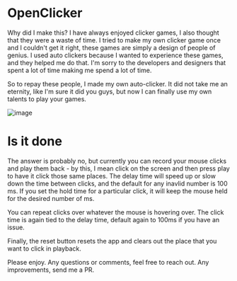 # OpenClicker

Why did I make this? I have always enjoyed clicker games, I also thought that they were a waste of time. I tried to make my own clicker game once and I couldn't get it right, these games are simply a design of people of genius. I used auto clickers because I wanted to experience these games, and they helped me do that. I'm sorry to the developers and designers that spent a lot of time making me spend a lot of time. 

So to repay these people, I made my own auto-clicker. It did not take me an eternity, like I'm sure it did you guys, but now I can finally use my own talents to play your games. 

![image](https://github.com/user-attachments/assets/7685060c-2e9f-43c5-ada3-afc1296fe2c6)

# Is it done

The answer is probably no, but currently you can record your mouse clicks and play them back - by this, I mean click on the screen and then press play to have it click those same places. The delay time will speed up or slow down the time between clicks, and the default for any inavlid number is 100 ms. If you set the hold time for a particular click, it will keep the mouse held for the desired number of ms.

You can repeat clicks over whatever the mouse is hovering over. The click time is again tied to the delay time, default again to 100ms if you have an issue.

Finally, the reset button resets the app and clears out the place that you want to click in playback. 

Please enjoy. Any questions or comments, feel free to reach out. Any improvements, send me a PR. 
